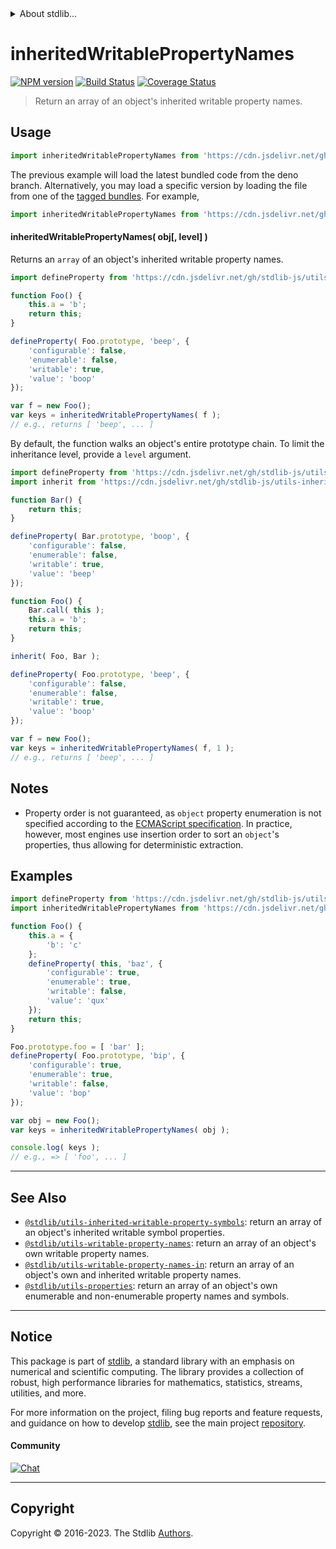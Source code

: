 <!--

@license Apache-2.0

Copyright (c) 2018 The Stdlib Authors.

Licensed under the Apache License, Version 2.0 (the "License");
you may not use this file except in compliance with the License.
You may obtain a copy of the License at

   http://www.apache.org/licenses/LICENSE-2.0

Unless required by applicable law or agreed to in writing, software
distributed under the License is distributed on an "AS IS" BASIS,
WITHOUT WARRANTIES OR CONDITIONS OF ANY KIND, either express or implied.
See the License for the specific language governing permissions and
limitations under the License.

-->


<details>
  <summary>
    About stdlib...
  </summary>
  <p>We believe in a future in which the web is a preferred environment for numerical computation. To help realize this future, we've built stdlib. stdlib is a standard library, with an emphasis on numerical and scientific computation, written in JavaScript (and C) for execution in browsers and in Node.js.</p>
  <p>The library is fully decomposable, being architected in such a way that you can swap out and mix and match APIs and functionality to cater to your exact preferences and use cases.</p>
  <p>When you use stdlib, you can be absolutely certain that you are using the most thorough, rigorous, well-written, studied, documented, tested, measured, and high-quality code out there.</p>
  <p>To join us in bringing numerical computing to the web, get started by checking us out on <a href="https://github.com/stdlib-js/stdlib">GitHub</a>, and please consider <a href="https://opencollective.com/stdlib">financially supporting stdlib</a>. We greatly appreciate your continued support!</p>
</details>

# inheritedWritablePropertyNames

[![NPM version][npm-image]][npm-url] [![Build Status][test-image]][test-url] [![Coverage Status][coverage-image]][coverage-url] <!-- [![dependencies][dependencies-image]][dependencies-url] -->

> Return an array of an object's inherited writable property names.



<section class="usage">

## Usage

<!-- eslint-disable id-length -->

```javascript
import inheritedWritablePropertyNames from 'https://cdn.jsdelivr.net/gh/stdlib-js/utils-inherited-writable-property-names@deno/mod.js';
```
The previous example will load the latest bundled code from the deno branch. Alternatively, you may load a specific version by loading the file from one of the [tagged bundles](https://github.com/stdlib-js/utils-inherited-writable-property-names/tags). For example,

```javascript
import inheritedWritablePropertyNames from 'https://cdn.jsdelivr.net/gh/stdlib-js/utils-inherited-writable-property-names@v0.1.0-deno/mod.js';
```

#### inheritedWritablePropertyNames( obj\[, level] )

Returns an `array` of an object's inherited writable property names.

<!-- eslint-disable id-length -->

```javascript
import defineProperty from 'https://cdn.jsdelivr.net/gh/stdlib-js/utils-define-property@deno/mod.js';

function Foo() {
    this.a = 'b';
    return this;
}

defineProperty( Foo.prototype, 'beep', {
    'configurable': false,
    'enumerable': false,
    'writable': true,
    'value': 'boop'
});

var f = new Foo();
var keys = inheritedWritablePropertyNames( f );
// e.g., returns [ 'beep', ... ]
```

By default, the function walks an object's entire prototype chain. To limit the inheritance level, provide a `level` argument.

<!-- eslint-disable id-length -->

```javascript
import defineProperty from 'https://cdn.jsdelivr.net/gh/stdlib-js/utils-define-property@deno/mod.js';
import inherit from 'https://cdn.jsdelivr.net/gh/stdlib-js/utils-inherit@deno/mod.js';

function Bar() {
    return this;
}

defineProperty( Bar.prototype, 'boop', {
    'configurable': false,
    'enumerable': false,
    'writable': true,
    'value': 'beep'
});

function Foo() {
    Bar.call( this );
    this.a = 'b';
    return this;
}

inherit( Foo, Bar );

defineProperty( Foo.prototype, 'beep', {
    'configurable': false,
    'enumerable': false,
    'writable': true,
    'value': 'boop'
});

var f = new Foo();
var keys = inheritedWritablePropertyNames( f, 1 );
// e.g., returns [ 'beep', ... ]
```

</section>

<!-- /.usage -->

<section class="notes">

## Notes

-   Property order is not guaranteed, as `object` property enumeration is not specified according to the [ECMAScript specification][ecma-262-for-in]. In practice, however, most engines use insertion order to sort an `object`'s properties, thus allowing for deterministic extraction.

</section>

<!-- /.notes -->

<section class="examples">

## Examples

<!-- eslint-disable id-length -->

<!-- eslint no-undef: "error" -->

```javascript
import defineProperty from 'https://cdn.jsdelivr.net/gh/stdlib-js/utils-define-property@deno/mod.js';
import inheritedWritablePropertyNames from 'https://cdn.jsdelivr.net/gh/stdlib-js/utils-inherited-writable-property-names@deno/mod.js';

function Foo() {
    this.a = {
        'b': 'c'
    };
    defineProperty( this, 'baz', {
        'configurable': true,
        'enumerable': true,
        'writable': false,
        'value': 'qux'
    });
    return this;
}

Foo.prototype.foo = [ 'bar' ];
defineProperty( Foo.prototype, 'bip', {
    'configurable': true,
    'enumerable': true,
    'writable': false,
    'value': 'bop'
});

var obj = new Foo();
var keys = inheritedWritablePropertyNames( obj );

console.log( keys );
// e.g., => [ 'foo', ... ]
```

</section>

<!-- /.examples -->

<!-- Section for related `stdlib` packages. Do not manually edit this section, as it is automatically populated. -->

<section class="related">

* * *

## See Also

-   <span class="package-name">[`@stdlib/utils-inherited-writable-property-symbols`][@stdlib/utils/inherited-writable-property-symbols]</span><span class="delimiter">: </span><span class="description">return an array of an object's inherited writable symbol properties.</span>
-   <span class="package-name">[`@stdlib/utils-writable-property-names`][@stdlib/utils/writable-property-names]</span><span class="delimiter">: </span><span class="description">return an array of an object's own writable property names.</span>
-   <span class="package-name">[`@stdlib/utils-writable-property-names-in`][@stdlib/utils/writable-property-names-in]</span><span class="delimiter">: </span><span class="description">return an array of an object's own and inherited writable property names.</span>
-   <span class="package-name">[`@stdlib/utils-properties`][@stdlib/utils/properties]</span><span class="delimiter">: </span><span class="description">return an array of an object's own enumerable and non-enumerable property names and symbols.</span>

</section>

<!-- /.related -->

<!-- Section for all links. Make sure to keep an empty line after the `section` element and another before the `/section` close. -->


<section class="main-repo" >

* * *

## Notice

This package is part of [stdlib][stdlib], a standard library with an emphasis on numerical and scientific computing. The library provides a collection of robust, high performance libraries for mathematics, statistics, streams, utilities, and more.

For more information on the project, filing bug reports and feature requests, and guidance on how to develop [stdlib][stdlib], see the main project [repository][stdlib].

#### Community

[![Chat][chat-image]][chat-url]

---

## Copyright

Copyright &copy; 2016-2023. The Stdlib [Authors][stdlib-authors].

</section>

<!-- /.stdlib -->

<!-- Section for all links. Make sure to keep an empty line after the `section` element and another before the `/section` close. -->

<section class="links">

[npm-image]: http://img.shields.io/npm/v/@stdlib/utils-inherited-writable-property-names.svg
[npm-url]: https://npmjs.org/package/@stdlib/utils-inherited-writable-property-names

[test-image]: https://github.com/stdlib-js/utils-inherited-writable-property-names/actions/workflows/test.yml/badge.svg?branch=v0.1.0
[test-url]: https://github.com/stdlib-js/utils-inherited-writable-property-names/actions/workflows/test.yml?query=branch:v0.1.0

[coverage-image]: https://img.shields.io/codecov/c/github/stdlib-js/utils-inherited-writable-property-names/main.svg
[coverage-url]: https://codecov.io/github/stdlib-js/utils-inherited-writable-property-names?branch=v0.1.0

<!--

[dependencies-image]: https://img.shields.io/david/stdlib-js/utils-inherited-writable-property-names.svg
[dependencies-url]: https://david-dm.org/stdlib-js/utils-inherited-writable-property-names/main

-->

[chat-image]: https://img.shields.io/gitter/room/stdlib-js/stdlib.svg
[chat-url]: https://app.gitter.im/#/room/#stdlib-js_stdlib:gitter.im

[stdlib]: https://github.com/stdlib-js/stdlib

[stdlib-authors]: https://github.com/stdlib-js/stdlib/graphs/contributors

[umd]: https://github.com/umdjs/umd
[es-module]: https://developer.mozilla.org/en-US/docs/Web/JavaScript/Guide/Modules

[deno-url]: https://github.com/stdlib-js/utils-inherited-writable-property-names/tree/deno
[umd-url]: https://github.com/stdlib-js/utils-inherited-writable-property-names/tree/umd
[esm-url]: https://github.com/stdlib-js/utils-inherited-writable-property-names/tree/esm
[branches-url]: https://github.com/stdlib-js/utils-inherited-writable-property-names/blob/main/branches.md

[ecma-262-for-in]: https://262.ecma-international.org/5.1/#sec-12.6.4

<!-- <related-links> -->

[@stdlib/utils/inherited-writable-property-symbols]: https://github.com/stdlib-js/utils-inherited-writable-property-symbols/tree/deno

[@stdlib/utils/writable-property-names]: https://github.com/stdlib-js/utils-writable-property-names/tree/deno

[@stdlib/utils/writable-property-names-in]: https://github.com/stdlib-js/utils-writable-property-names-in/tree/deno

[@stdlib/utils/properties]: https://github.com/stdlib-js/utils-properties/tree/deno

<!-- </related-links> -->

</section>

<!-- /.links -->
